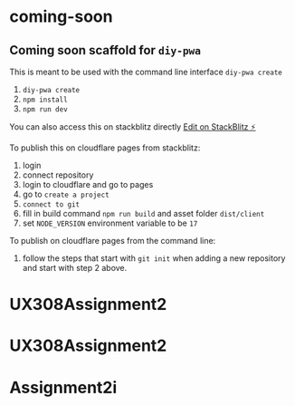 # coming-soon

## Coming soon scaffold for `diy-pwa`

This is meant to be used with the command line interface `diy-pwa create`

1. `diy-pwa create`
2. `npm install`
3. `npm run dev`

You can also access this on stackblitz directly
[Edit on StackBlitz ⚡️](https://stackblitz.com/github/diy-pwa/coming-soon)

To publish this on cloudflare pages from stackblitz:

1. login
2. connect repository
3. login to cloudflare and go to pages
4. go to `create a project`
5. `connect to git`
6. fill in build command `npm run build` and asset folder `dist/client`
7. set `NODE_VERSION` environment variable to be `17`

To publish on cloudflare pages from the command line:

1. follow the steps that start with `git init` when adding a new repository and start with step 2 above.
# UX308Assignment2
# UX308Assignment2
# Assignment2i
